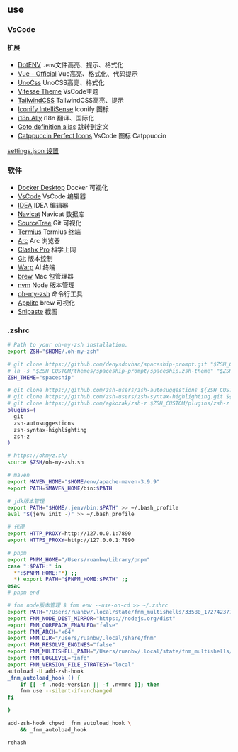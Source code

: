 
## use

### VsCode

#### 扩展

- [DotENV](https://marketplace.visualstudio.com/items?itemName=mikestead.dotenv) `.env`文件高亮、提示、格式化
- [Vue - Official](https://marketplace.visualstudio.com/items?itemName=Vue.volar) Vue高亮、格式化、代码提示
- [UnoCss](https://marketplace.visualstudio.com/items?itemName=antfu.unocss) UnoCSS高亮、格式化
- [Vitesse Theme](https://marketplace.visualstudio.com/items?itemName=antfu.theme-vitesse) VsCode主题
- [TailwindCSS](https://marketplace.visualstudio.com/items?itemName=bradlc.vscode-tailwindcss) TailwindCSS高亮、提示
- [Iconify IntelliSense](https://marketplace.visualstudio.com/items?itemName=antfu.iconify) Iconify 图标
- [i18n Ally](https://marketplace.visualstudio.com/items?itemName=Lokalise.i18n-ally) i18n 翻译、国际化
- [Goto definition alias](https://marketplace.visualstudio.com/items?itemName=antfu.goto-alias) 跳转到定义
- [Catppuccin Perfect Icons](https://marketplace.visualstudio.com/items?itemName=thang-nm.catppuccin-perfect-icons) VsCode 图标 Catppuccin

[settings.json 设置](./vscode/settings.json)

### 软件

- [Docker Desktop](https://www.docker.com/products/docker-desktop) Docker 可视化
- [VsCode](https://code.visualstudio.com/) VsCode 编辑器
- [IDEA](https://www.jetbrains.com/idea/) IDEA 编辑器
- [Navicat](https://www.navicat.com/en/) Navicat 数据库
- [SourceTree](https://www.sourcetreeapp.com/) Git 可视化
- [Termius](https://www.termius.com/) Termius 终端
- [Arc](https://arc.net/) Arc 浏览器
- [Clashx Pro](https://en.clashx.org/) 科学上网
- [Git](https://git-scm.com/) 版本控制
- [Warp](https://www.warp.dev/) AI 终端
- [brew](https://brew.sh/) Mac 包管理器
- [nvm](https://github.com/nvm-sh/nvm) Node 版本管理
- [oh-my-zsh](https://github.com/ohmyzsh/ohmyzsh) 命令行工具
- [Applite](https://aerolite.dev/applite) brew 可视化
- [Snipaste](https://snipaste.com/) 截图

### .zshrc

```sh
# Path to your oh-my-zsh installation.
export ZSH="$HOME/.oh-my-zsh"

# git clone https://github.com/denysdovhan/spaceship-prompt.git "$ZSH_CUSTOM/themes/spaceship-prompt" --depth=1
# ln -s "$ZSH_CUSTOM/themes/spaceship-prompt/spaceship.zsh-theme" "$ZSH_CUSTOM/themes/spaceship.zsh-theme"
ZSH_THEME="spaceship"

# git clone https://github.com/zsh-users/zsh-autosuggestions ${ZSH_CUSTOM:-~/.oh-my-zsh/custom}/plugins/zsh-autosuggestions
# git clone https://github.com/zsh-users/zsh-syntax-highlighting.git ${ZSH_CUSTOM:-~/.oh-my-zsh/custom}/plugins/zsh-syntax-highlighting
# git clone https://github.com/agkozak/zsh-z $ZSH_CUSTOM/plugins/zsh-z
plugins=(
  git
  zsh-autosuggestions
  zsh-syntax-highlighting
  zsh-z
)

# https://ohmyz.sh/
source $ZSH/oh-my-zsh.sh

# maven
export MAVEN_HOME="$HOME/env/apache-maven-3.9.9"
export PATH=$MAVEN_HOME/bin:$PATH

# jdk版本管理
export PATH="$HOME/.jenv/bin:$PATH" >> ~/.bash_profile
eval "$(jenv init -)" >> ~/.bash_profile

# 代理
export HTTP_PROXY=http://127.0.0.1:7890
export HTTPS_PROXY=http://127.0.0.1:7890

# pnpm
export PNPM_HOME="/Users/ruanbw/Library/pnpm"
case ":$PATH:" in
  *":$PNPM_HOME:"*) ;;
  *) export PATH="$PNPM_HOME:$PATH" ;;
esac
# pnpm end

# fnm node版本管理 $ fnm env --use-on-cd >> ~/.zshrc
export PATH="/Users/ruanbw/.local/state/fnm_multishells/33580_1727423774832/bin":$PATH
export FNM_NODE_DIST_MIRROR="https://nodejs.org/dist"
export FNM_COREPACK_ENABLED="false"
export FNM_ARCH="x64"
export FNM_DIR="/Users/ruanbw/.local/share/fnm"
export FNM_RESOLVE_ENGINES="false"
export FNM_MULTISHELL_PATH="/Users/ruanbw/.local/state/fnm_multishells/33580_1727423774832"
export FNM_LOGLEVEL="info"
export FNM_VERSION_FILE_STRATEGY="local"
autoload -U add-zsh-hook
_fnm_autoload_hook () {
    if [[ -f .node-version || -f .nvmrc ]]; then
    fnm use --silent-if-unchanged
fi

}

add-zsh-hook chpwd _fnm_autoload_hook \
    && _fnm_autoload_hook

rehash
```
